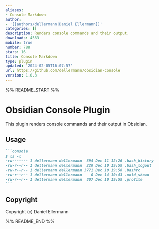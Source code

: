 ```yaml
---
aliases:
- Console Markdown
author:
- '[[authors/dellermann|Daniel Ellermann]]'
categories: []
description: Renders console commands and their output.
downloads: 4563
mobile: true
number: 788
stars: 16
title: Console Markdown
type: plugin
updated: '2024-02-05T16:07:57'
url: https://github.com/dellermann/obsidian-console
version: 1.0.3
---
```


%% README_START %%

# Obsidian Console Plugin

This plugin renders console commands and their output in Obsidian.

## Usage

~~~markdown
```console
$ ls -l
-rw------- 1 dellermann dellermann  894 Dec 11 12:26 .bash_history
-rw-r--r-- 1 dellermann dellermann  220 Dec 10 19:58 .bash_logout
-rw-r--r-- 1 dellermann dellermann 3771 Dec 10 19:58 .bashrc
-rw-r--r-- 1 dellermann dellermann    0 Dec 14 10:43 .motd_shown
-rw-r--r-- 1 dellermann dellermann  807 Dec 10 19:58 .profile
```
~~~


## Copyright

Copyright (c) Daniel Ellermann


%% README_END %%